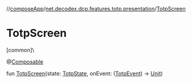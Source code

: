 //[composeApp](../../index.md)/[net.decodex.dcp.features.totp.presentation](index.md)/[TotpScreen](-totp-screen.md)

# TotpScreen

[common]\

@[Composable](https://developer.android.com/reference/kotlin/androidx/compose/runtime/Composable.html)

fun [TotpScreen](-totp-screen.md)(state: [TotpState](-totp-state/index.md), onEvent: ([TotpEvent](-totp-event/index.md)) -&gt; [Unit](https://kotlinlang.org/api/latest/jvm/stdlib/kotlin/-unit/index.html))
